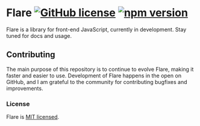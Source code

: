# Flare [![GitHub license](https://img.shields.io/badge/license-MIT-blue.svg)](https://github.com/exactchange/flare/blob/master/LICENSE) [![npm version](https://img.shields.io/badge/npm-v0.0.4-brightgreen)](https://www.npmjs.com/package/flare-frontend)

Flare is a library for front-end JavaScript, currently in development. Stay tuned for docs and usage.

## Contributing

The main purpose of this repository is to continue to evolve Flare, making it faster and easier to use. Development of Flare happens in the open on GitHub, and I am grateful to the community for contributing bugfixes and improvements.

### License

Flare is [MIT licensed](./LICENSE).
